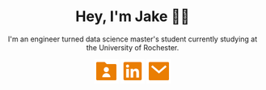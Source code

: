 <h1 align="center">Hey, I'm Jake 👋🏻</h1>

<!-- <br> -->

<p align="center">I'm an engineer turned data science master's student currently studying at the University of Rochester.</p>

<!-- <br> -->

<div align="center">

<a href="https://jakebrehm.com/"><img src="https://github.com/jakebrehm/jakebrehm/blob/master/img/portfolio.svg" target="_blank" alt="Jake Brehm's Portfolio"/></a>
<a href="https://www.linkedin.com/in/jacobbrehm/"><img src="https://github.com/jakebrehm/jakebrehm/blob/master/img/linkedin.svg" target="_blank" alt="Jake Brehm's LinkedIn"/></a>
<a href="mailto:mail@jakebrehm.com"><img src="https://github.com/jakebrehm/jakebrehm/blob/master/img/mail.svg" alt="Email Jake Brehm"/></a>

</div>

[LinkedIn]: https://www.linkedin.com/in/jacobbrehm/
